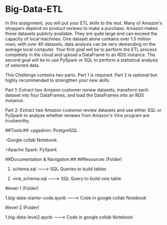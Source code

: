 # Big-Data-ETL
In this assignment, you will put your ETL skills to the test. Many of Amazon's shoppers depend on product reviews to make a purchase. Amazon makes these datasets publicly available. They are quite large and can exceed the capacity of local machines. One dataset alone contains over 1.5 million rows; with over 40 datasets, data analysis can be very demanding on the average local computer. Your first goal will be to perform the ETL process completely in the cloud and upload a DataFrame to an RDS instance. The second goal will be to use PySpark or SQL to perform a statistical analysis of selected data.

This Challenge contains two parts. Part 1 is required. Part 2 is optional but highly recommended to strengthen your new skills.

Part 1: Extract two Amazon customer review datasets, transform each dataset into four DataFrames, and load the DataFrames into an RDS instance.

Part 2: Extract two Amazon customer review datasets and use either SQL or PySpark to analyze whether reviews from Amazon's Vine program are trustworthy.

##Tools:##
+pgadmin: PostgreSQL

-Google collab Notebook 

+Apache Spark: PySpark

##Documentation & Navigation:##
##Resources (Folder)

1. schema.sql ---> SQL Queries to build tables

2. vine_schema.sql ---> SQL Query to build vine table

#level-1 (Folder)

1.big-data-starter-code.ipynb ---> Code in google collab Notebook

#level-2 (Folder)

1.big-data-level2.ipynb ---> Code in google collab Notebook
